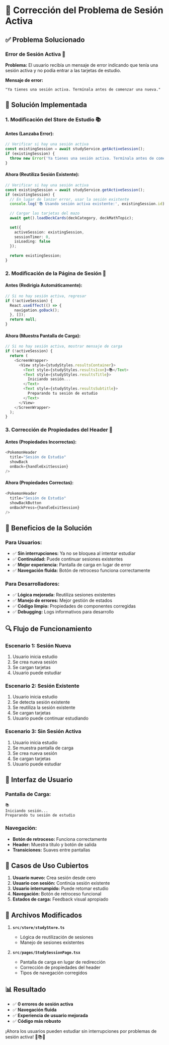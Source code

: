 # 🔧 Corrección del Problema de Sesión Activa

## ✅ Problema Solucionado

### **Error de Sesión Activa** 🚫
**Problema:** El usuario recibía un mensaje de error indicando que tenía una sesión activa y no podía entrar a las tarjetas de estudio.

**Mensaje de error:**
```
"Ya tienes una sesión activa. Termínala antes de comenzar una nueva."
```

## 🎯 Solución Implementada

### **1. Modificación del Store de Estudio** 📚

#### **Antes (Lanzaba Error):**
```typescript
// Verificar si hay una sesión activa
const existingSession = await studyService.getActiveSession();
if (existingSession) {
  throw new Error('Ya tienes una sesión activa. Termínala antes de comenzar una nueva.');
}
```

#### **Ahora (Reutiliza Sesión Existente):**
```typescript
// Verificar si hay una sesión activa
const existingSession = await studyService.getActiveSession();
if (existingSession) {
  // En lugar de lanzar error, usar la sesión existente
  console.log('📚 Usando sesión activa existente:', existingSession.id);
  
  // Cargar las tarjetas del mazo
  await get().loadDeckCards(deckCategory, deckMathTopic);
  
  set({ 
    activeSession: existingSession,
    sessionTimer: 0,
    isLoading: false 
  });
  
  return existingSession;
}
```

### **2. Modificación de la Página de Sesión** 📱

#### **Antes (Redirigía Automáticamente):**
```typescript
// Si no hay sesión activa, regresar
if (!activeSession) {
  React.useEffect(() => {
    navigation.goBack();
  }, []);
  return null;
}
```

#### **Ahora (Muestra Pantalla de Carga):**
```typescript
// Si no hay sesión activa, mostrar mensaje de carga
if (!activeSession) {
  return (
    <ScreenWrapper>
      <View style={studyStyles.resultsContainer}>
        <Text style={studyStyles.resultsIcon}>📚</Text>
        <Text style={studyStyles.resultsTitle}>
          Iniciando sesión...
        </Text>
        <Text style={studyStyles.resultsSubtitle}>
          Preparando tu sesión de estudio
        </Text>
      </View>
    </ScreenWrapper>
  );
}
```

### **3. Corrección de Propiedades del Header** 🎨

#### **Antes (Propiedades Incorrectas):**
```typescript
<PokemonHeader 
  title="Sesión de Estudio" 
  showBack 
  onBack={handleExitSession}
/>
```

#### **Ahora (Propiedades Correctas):**
```typescript
<PokemonHeader 
  title="Sesión de Estudio" 
  showBackButton 
  onBackPress={handleExitSession}
/>
```

## 🚀 Beneficios de la Solución

### **Para Usuarios:**
- ✅ **Sin interrupciones:** Ya no se bloquea al intentar estudiar
- ✅ **Continuidad:** Puede continuar sesiones existentes
- ✅ **Mejor experiencia:** Pantalla de carga en lugar de error
- ✅ **Navegación fluida:** Botón de retroceso funciona correctamente

### **Para Desarrolladores:**
- ✅ **Lógica mejorada:** Reutiliza sesiones existentes
- ✅ **Manejo de errores:** Mejor gestión de estados
- ✅ **Código limpio:** Propiedades de componentes corregidas
- ✅ **Debugging:** Logs informativos para desarrollo

## 🔍 Flujo de Funcionamiento

### **Escenario 1: Sesión Nueva**
1. Usuario inicia estudio
2. Se crea nueva sesión
3. Se cargan tarjetas
4. Usuario puede estudiar

### **Escenario 2: Sesión Existente**
1. Usuario inicia estudio
2. Se detecta sesión existente
3. Se reutiliza la sesión existente
4. Se cargan tarjetas
5. Usuario puede continuar estudiando

### **Escenario 3: Sin Sesión Activa**
1. Usuario inicia estudio
2. Se muestra pantalla de carga
3. Se crea nueva sesión
4. Se cargan tarjetas
5. Usuario puede estudiar

## 📱 Interfaz de Usuario

### **Pantalla de Carga:**
```
📚
Iniciando sesión...
Preparando tu sesión de estudio
```

### **Navegación:**
- **Botón de retroceso:** Funciona correctamente
- **Header:** Muestra título y botón de salida
- **Transiciones:** Suaves entre pantallas

## 🎯 Casos de Uso Cubiertos

1. **Usuario nuevo:** Crea sesión desde cero
2. **Usuario con sesión:** Continúa sesión existente
3. **Usuario interrumpido:** Puede retomar estudio
4. **Navegación:** Botón de retroceso funcional
5. **Estados de carga:** Feedback visual apropiado

## 🔧 Archivos Modificados

1. **`src/store/studyStore.ts`**
   - Lógica de reutilización de sesiones
   - Manejo de sesiones existentes

2. **`src/pages/StudySessionPage.tsx`**
   - Pantalla de carga en lugar de redirección
   - Corrección de propiedades del header
   - Tipos de navegación corregidos

## 📊 Resultado

- ✅ **0 errores de sesión activa**
- ✅ **Navegación fluida**
- ✅ **Experiencia de usuario mejorada**
- ✅ **Código más robusto**

¡Ahora los usuarios pueden estudiar sin interrupciones por problemas de sesión activa! 🎉📚✨
